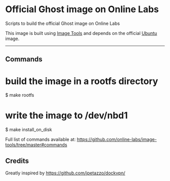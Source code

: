Official Ghost image on Online Labs
====================================

Scripts to build the official Ghost image on Online Labs

This image is built using [Image Tools](https://github.com/online-labs/image-tools) and depends on the official [Ubuntu](https://github.com/online-labs/image-ubuntu) image.

---

Commands
--------

# build the image in a rootfs directory
$ make rootfs

# write the image to /dev/nbd1
$ make install_on_disk

Full list of commands available at: https://github.com/online-labs/image-tools/tree/master#commands

Credits
-------

Greatly inspired by https://github.com/jpetazzo/dockvpn/
